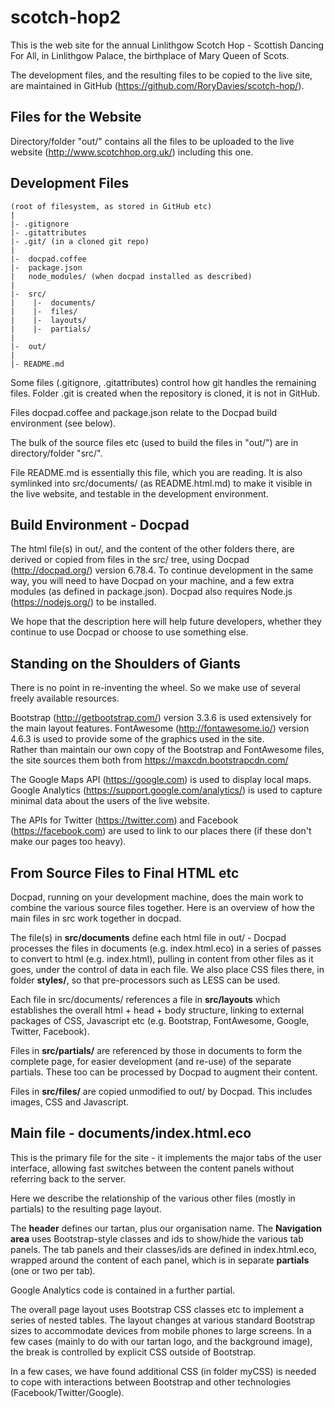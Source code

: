 # scotch-hop2

This is the web site for the annual Linlithgow Scotch Hop - 
Scottish Dancing For All, in Linlithgow Palace, the birthplace of Mary Queen of Scots.

The development files, and the resulting files to be copied to the live site, 
are maintained in GitHub (https://github.com/RoryDavies/scotch-hop/).

## Files for the Website
Directory/folder "out/" contains all the files to be uploaded to the live website
(http://www.scotchhop.org.uk/) including this one.

## Development Files

```
(root of filesystem, as stored in GitHub etc)
|
|- .gitignore
|- .gitattributes
|- .git/ (in a cloned git repo)
|
|-  docpad.coffee
|-  package.json
|   node_modules/ (when docpad installed as described)
|
|-  src/
|    |-  documents/
|    |-  files/
|    |-  layouts/
|    |-  partials/
|
|-  out/
|
|- README.md
```

Some files (.gitignore, .gitattributes) control how git handles the remaining files.
Folder .git is created when the repository is cloned, it is not in GitHub.

Files docpad.coffee and package.json relate to the Docpad build environment (see below). 

The bulk of the source files etc (used to build the files in "out/") are in directory/folder "src/".

File README.md is essentially this file, which you are reading. 
It is also symlinked into src/documents/ (as README.html.md) 
to make it visible in the live website, and testable in the development environment.

## Build Environment - Docpad

The html file(s) in out/, and the content of the other folders there,
are derived or copied from files in the src/ tree, using Docpad (http://docpad.org/) version 6.78.4.
To continue development in the same way, you will need to have Docpad on your machine,
and a few extra modules (as defined in package.json).
Docpad also requires Node.js (https://nodejs.org/) to be installed.

We hope that the description here will help future developers, 
whether they continue to use Docpad or choose to use something else.

## Standing on the Shoulders of Giants

There is no point in re-inventing the wheel. So we make use of several freely available resources.  

Bootstrap (http://getbootstrap.com/) version 3.3.6 is used extensively for the main layout features.
FontAwesome (http://fontawesome.io/) version 4.6.3 is used to provide some of the graphics used in the site.  
Rather than maintain our own copy of the Bootstrap and FontAwesome files, 
the site sources them both from https://maxcdn.bootstrapcdn.com/ 

The Google Maps API (https://google.com) is used to display local maps.
Google Analytics (https://support.google.com/analytics/) 
is used to capture minimal data about the users of the live website.

The APIs for Twitter (https://twitter.com) and Facebook (https://facebook.com)
are used to link to our places there (if these don't make our pages too heavy).

## From Source Files to Final HTML etc

Docpad, running on your development machine, does the main work
to combine the various source files together.
Here is an overview of how the main files in src work together in docpad.

The file(s) in **src/documents** define each html file in out/ - 
Docpad processes the files in documents (e.g. index.html.eco) 
in a series of passes to convert to html (e.g. index.html),
pulling in content from other files as it goes, under the control of data in each file.
We also place CSS files there, in folder **styles/**,
 so that pre-processors such as LESS can be used.

Each file in src/documents/ references a file in **src/layouts** 
which establishes the overall html + head + body structure,
linking to external packages of CSS, Javascript etc 
(e.g. Bootstrap, FontAwesome, Google, Twitter, Facebook).

Files in **src/partials/** are referenced by those in documents to form the complete page,
for easier development (and re-use) of the separate partials.
These too can be processed by Docpad to augment their content.

Files in **src/files/** are copied unmodified to out/ by Docpad.
This includes images, CSS and Javascript.


## Main file - documents/index.html.eco
This is the primary file for the site -
it implements the major tabs of the user interface,
allowing fast switches between the content panels without referring back to the server. 

Here we describe the relationship of the various other files (mostly in partials)
to the resulting page layout.

The **header** defines our tartan, plus our organisation name.
The **Navigation area** uses Bootstrap-style classes and ids to show/hide the various tab panels.
The tab panels and their classes/ids are defined in index.html.eco,
wrapped around the content of each panel, which is in separate **partials** (one or two per tab).

Google Analytics code is contained in a further partial.

The overall page layout uses Bootstrap CSS classes etc to implement a series of nested tables.
The layout changes at various standard Bootstrap sizes to accommodate devices from mobile phones to large screens.
In a few cases (mainly to do with our tartan logo, and the background image), 
the break is controlled by explicit CSS outside of Bootstrap.

In a few cases, we have found additional CSS (in folder myCSS) 
is needed to cope with interactions between Bootstrap and other technologies (Facebook/Twitter/Google).

 
